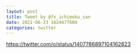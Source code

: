 ```yaml
--- 
layout: post 
title: Tweet by @fx_ichimoku_san 
date: 2021-06-23 1624477604 
categories: twitter 
--- 
```

https://twitter.com/o/status/1407786897104162823